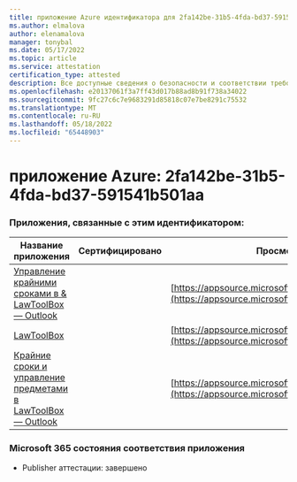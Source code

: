 ```yaml
---
title: приложение Azure идентификатора для 2fa142be-31b5-4fda-bd37-591541b501aa
ms.author: elmalova
author: elenamalova
manager: tonybal
ms.date: 05/17/2022
ms.topic: article
ms.service: attestation
certification_type: attested
description: Все доступные сведения о безопасности и соответствии требованиям для 2fa142be-31b5-4fda-bd37-591541b501aa.
ms.openlocfilehash: e20137061f3a7ff43d017b88ad8b91f738a34022
ms.sourcegitcommit: 9fc27c6c7e9683291d85818c07e7be8291c75532
ms.translationtype: MT
ms.contentlocale: ru-RU
ms.lasthandoff: 05/18/2022
ms.locfileid: "65448903"
---
```

# <a name="azure-app-id-2fa142be-31b5-4fda-bd37-591541b501aa"></a>приложение Azure: 2fa142be-31b5-4fda-bd37-591541b501aa


### <a name="apps-associated-with-this-id"></a>Приложения, связанные с этим идентификатором:
| **Название приложения** | **Сертифицировано** | **Просмотр в AppSource** |
|--------------|---------------|-----------------------|
| [Управление крайними сроками в &amp; LawToolBox — Outlook](../forward/WA104120953.md) |  | [https://appsource.microsoft.com/product/office/WA104120953](https://appsource.microsoft.com/product/office/WA104120953) |
| [LawToolBox](../forward/WA104381656.md) |  | [https://appsource.microsoft.com/product/office/WA104381656](https://appsource.microsoft.com/product/office/WA104381656) |
| [Крайние сроки и управление предметами в LawToolBox — Outlook](../forward/WA200003103.md) |  | [https://appsource.microsoft.com/product/office/WA200003103](https://appsource.microsoft.com/product/office/WA200003103) |

### <a name="microsoft-365-app-compliance-status"></a>Microsoft 365 состояния соответствия приложения
- Publisher аттестации: завершено
